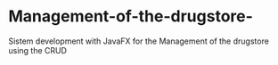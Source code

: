 # Management-of-the-drugstore-
Sistem development with JavaFX for the Management of the drugstore using the CRUD
